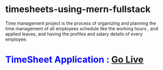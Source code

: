 # timesheets-using-mern-fullstack
Time management  project is the process of organizing and planning the time management of all employees schedule like the working hours , and applied leaves, and having the profiles and salary details of every employee.

<h1 style="color:blue">TimeSheet Application : <a href="https://ink-timesheets.netlify.app/">Go Live</a> </h1>

